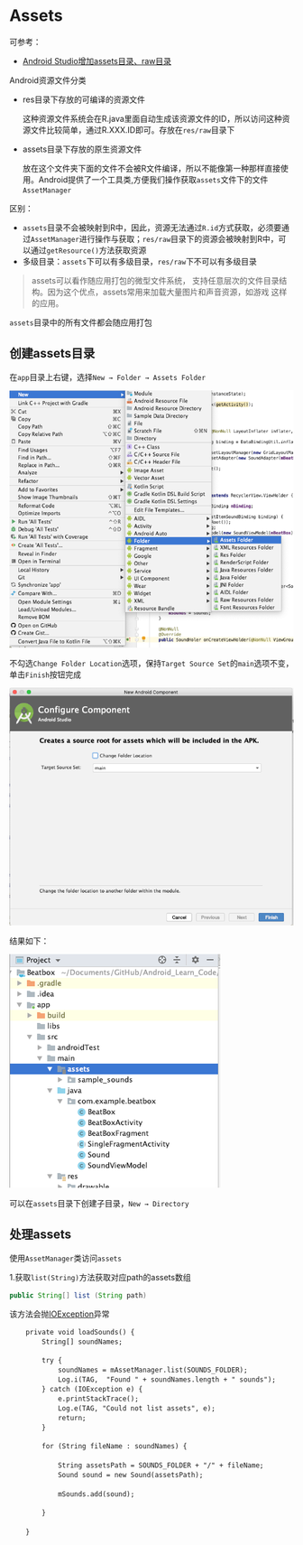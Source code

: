 # Assets

可参考：

+ [Android Studio增加assets目录、raw目录](https://www.jianshu.com/p/5974fcf88170)

Android资源文件分类

+ res目录下存放的可编译的资源文件

	这种资源文件系统会在R.java里面自动生成该资源文件的ID，所以访问这种资源文件比较简单，通过R.XXX.ID即可。存放在`res/raw`目录下

+ assets目录下存放的原生资源文件
	
	放在这个文件夹下面的文件不会被R文件编译，所以不能像第一种那样直接使用。Android提供了一个工具类,方便我们操作获取`assets`文件下的文件`AssetManager`

区别：

+ `assets`目录不会被映射到R中，因此，资源无法通过`R.id`方式获取，必须要通过`AssetManager`进行操作与获取；`res/raw`目录下的资源会被映射到R中，可以通过`getResource()`方法获取资源
+ 多级目录：`assets`下可以有多级目录，`res/raw`下不可以有多级目录

> assets可以看作随应用打包的微型文件系统， 支持任意层次的文件目录结构。因为这个优点，assets常用来加载大量图片和声音资源，如游戏 这样的应用。

`assets`目录中的所有文件都会随应用打包

## 创建assets目录

在`app`目录上右键，选择`New → Folder → Assets Folder`

![006](https://github.com/winfredzen/Android-Basic/blob/master/基础知识/images/006.png)

不勾选`Change Folder Location`选项，保持`Target Source Set`的`main`选项不变，单击`Finish`按钮完成

![007](https://github.com/winfredzen/Android-Basic/blob/master/基础知识/images/007.png)

结果如下：

![008](https://github.com/winfredzen/Android-Basic/blob/master/基础知识/images/008.png)

可以在`assets`目录下创建子目录，`New → Directory`



## 处理assets

使用`AssetManager`类访问`assets`

1.获取`list(String)`方法获取对应path的assets数组

```java
public String[] list (String path)
```

该方法会抛[IOException](https://developer.android.com/reference/java/io/IOException.html)异常

```xml
    private void loadSounds() {
        String[] soundNames;

        try {
            soundNames = mAssetManager.list(SOUNDS_FOLDER);
            Log.i(TAG,  "Found " + soundNames.length + " sounds");
        } catch (IOException e) {
            e.printStackTrace();
            Log.e(TAG, "Could not list assets", e);
            return;
        }

        for (String fileName : soundNames) {

            String assetsPath = SOUNDS_FOLDER + "/" + fileName;
            Sound sound = new Sound(assetsPath);

            mSounds.add(sound);

        }

    }
```



